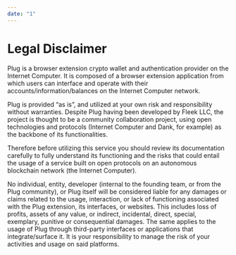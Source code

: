 ```yaml
---
date: "1"
---
```


# Legal Disclaimer

Plug is a browser extension crypto wallet and authentication provider on the Internet Computer. It is composed of a browser extension application from which users can interface and operate with their accounts/information/balances on the Internet Computer network.

Plug is provided “as is”, and utilized at your own risk and responsibility without warranties. Despite Plug having been developed by Fleek LLC, the project is thought to be a community collaboration project, using open technologies and protocols (Internet Computer and Dank, for example) as the backbone of its functionalities.

Therefore before utilizing this service you should review its documentation carefully to fully understand its functioning and the risks that could entail the usage of a service built on open protocols on an autonomous blockchain network (the Internet Computer).

No individual, entity, developer (internal to the founding team, or from the Plug community), or Plug itself will be considered liable for any damages or claims related to the usage, interaction, or lack of functioning associated with the Plug extension, its interfaces, or websites. This includes loss of profits, assets of any value, or indirect, incidental, direct, special, exemplary, punitive or consequential damages. The same applies to the usage of Plug through third-party interfaces or applications that integrate/surface it. It is your responsibility to manage the risk of your activities and usage on said platforms.